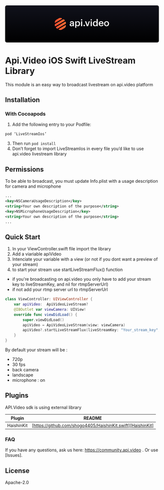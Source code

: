 ![](https://github.com/apivideo/API_OAS_file/blob/master/apivideo_banner.png)

# Api.Video iOS Swift LiveStream Library

This module is an easy way to broadcast livestream on api.video platform

## Installation
### With Cocoapods

1. Add the following entry to your Podfile:
```swift
pod ‘LiveStreamIos’
```
3. Then run `pod install`
4. Don’t forget to import LiveStreamIos in every file you’d like to use api.video livestream library

## Permissions
To be able to broadcast, you must update Info.plist with a usage description for camera and microphone

```xml
...
<key>NSCameraUsageDescription</key>
<string>Your own description of the purpose</string>
<key>NSMicrophoneUsageDescription</key>
<string>Your own description of the purpose</string>
...
```

## Quick Start
1. In your ViewController.swift file import the library
2. Add a viariable apiVideo 
3. Intenciate your variable with a view (or not if you dont want a preview of your stream)
4. to start your stream use startLiveStreamFlux() function
 - if you're broadcasting on api.video you only have to add your stream key to liveStreamKey, and nil for rtmpServerUrl)
 - if not add your rtmp server url to rtmpServerUrl

```swift
class ViewController: UIViewController {
    var apiVideo:  ApiVideoLiveStream?
    @IBOutlet var viewCamera: UIView!
    override func viewDidLoad() {
        super.viewDidLoad()
        apiVideo = ApiVideoLiveStream(view: viewCamera)
        apiVideo?.startLiveStreamFlux(liveStreamKey: "Your_stream_key", rtmpServerUrl: nil)
    }
}
```
By default your stream will be : 
- 720p
- 30 fps
- back camera
- landscape
- microphone : on

## Plugins

API.Video sdk is using external library

| Plugin | README |
| ------ | ------ |
| HaishinKit | [https://github.com/shogo4405/HaishinKit.swift][HaishinKit] |

### FAQ
If you have any questions, ask us here:  https://community.api.video .
Or use [Issues].

License
----

Apache-2.0





